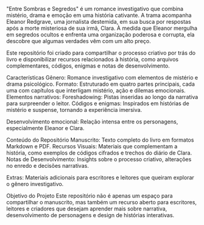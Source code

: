 "Entre Sombras e Segredos" é um romance investigativo que combina mistério, drama e emoção em uma história cativante. A trama acompanha Eleanor Redgrave, uma jornalista destemida, em sua busca por respostas após a morte misteriosa de sua irmã, Clara. À medida que Eleanor mergulha em segredos ocultos e enfrenta uma organização poderosa e corrupta, ela descobre que algumas verdades vêm com um alto preço.

Este repositório foi criado para compartilhar o processo criativo por trás do livro e disponibilizar recursos relacionados à história, como arquivos complementares, códigos, enigmas e notas de desenvolvimento.

Características
Gênero: Romance investigativo com elementos de mistério e drama psicológico.
Formato: Estruturado em quatro partes principais, cada uma com capítulos que interligam mistério, ação e dilemas emocionais.
Elementos narrativos:
Foreshadowing: Pistas inseridas ao longo da narrativa para surpreender o leitor.
Códigos e enigmas: Inspirados em histórias de mistério e suspense, tornando a experiência imersiva.

Desenvolvimento emocional: Relação intensa entre os personagens, especialmente Eleanor e Clara.


Conteúdo do Repositório
Manuscrito: Texto completo do livro em formatos Markdown e PDF.
Recursos Visuais: Materiais que complementam a história, como exemplos de códigos cifrados e trechos do diário de Clara.
Notas de Desenvolvimento: Insights sobre o processo criativo, alterações no enredo e decisões narrativas.

Extras: Materiais adicionais para escritores e leitores que queiram explorar o gênero investigativo.

Objetivo do Projeto
Este repositório não é apenas um espaço para compartilhar o manuscrito, mas também um recurso aberto para escritores, leitores e criadores que desejam aprender mais sobre narrativa, desenvolvimento de personagens e design de histórias interativas.
